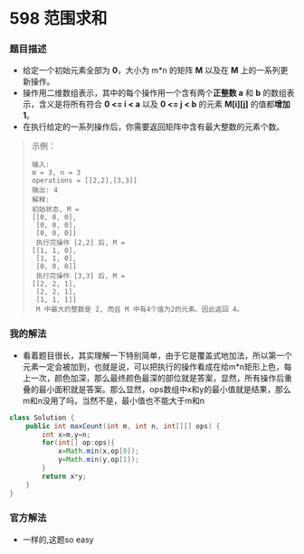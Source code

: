 # 598 范围求和

### 题目描述

- 给定一个初始元素全部为 **0**，大小为 m*n 的矩阵 **M** 以及在 **M** 上的一系列更新操作。
- 操作用二维数组表示，其中的每个操作用一个含有两个**正整数 a** 和 **b** 的数组表示，含义是将所有符合 **0 <= i < a** 以及 **0 <= j < b** 的元素 **M[i][j]** 的值都**增加 1**。
- 在执行给定的一系列操作后，你需要返回矩阵中含有最大整数的元素个数。

> 示例：
>
> ```
> 输入: 
> m = 3, n = 3
> operations = [[2,2],[3,3]]
> 输出: 4
> 解释: 
> 初始状态, M = 
> [[0, 0, 0],
>  [0, 0, 0],
>  [0, 0, 0]]
>  执行完操作 [2,2] 后, M = 
> [[1, 1, 0],
>  [1, 1, 0],
>  [0, 0, 0]]
>  执行完操作 [3,3] 后, M = 
> [[2, 2, 1],
>  [2, 2, 1],
>  [1, 1, 1]]
>  M 中最大的整数是 2, 而且 M 中有4个值为2的元素。因此返回 4。
> ```

### 我的解法

- 看着题目很长，其实理解一下特别简单，由于它是覆盖式地加法，所以第一个元素一定会被加到，也就是说，可以把执行的操作看成在给m*n矩形上色，每上一次，颜色加深，那么最终颜色最深的部位就是答案，显然，所有操作后重叠的最小面积就是答案。那么显然，ops数组中x和y的最小值就是结果，那么m和n没用了吗，当然不是，最小值也不能大于m和n

```java
class Solution {
    public int maxCount(int m, int n, int[][] ops) {
        int x=m,y=n;
        for(int[] op:ops){
            x=Math.min(x,op[0]);
            y=Math.min(y,op[1]);
        }
        return x*y;
    }
}
```

### 官方解法

- 一样的,这题so easy